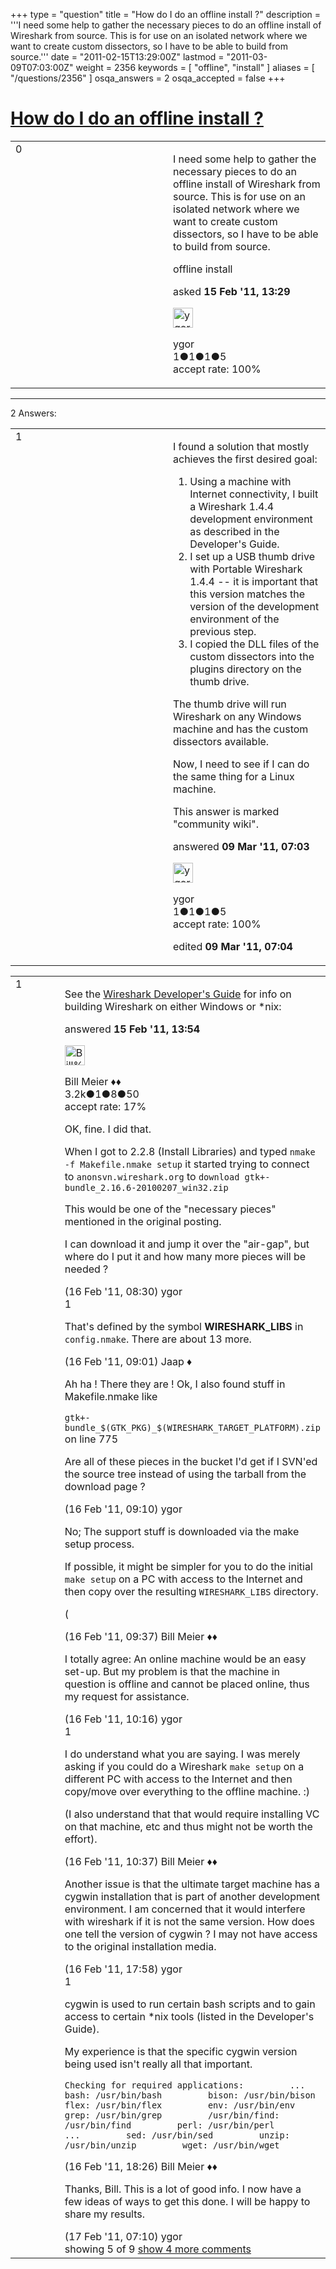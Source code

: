 +++
type = "question"
title = "How do I do an offline install ?"
description = '''I need some help to gather the necessary pieces to do an offline install of Wireshark from source. This is for use on an isolated network where we want to create custom dissectors, so I have to be able to build from source.'''
date = "2011-02-15T13:29:00Z"
lastmod = "2011-03-09T07:03:00Z"
weight = 2356
keywords = [ "offline", "install" ]
aliases = [ "/questions/2356" ]
osqa_answers = 2
osqa_accepted = false
+++

<div class="headNormal">

# [How do I do an offline install ?](/questions/2356/how-do-i-do-an-offline-install)

</div>

<div id="main-body">

<div id="askform">

<table id="question-table" style="width:100%;"><colgroup><col style="width: 50%" /><col style="width: 50%" /></colgroup><tbody><tr class="odd"><td style="width: 30px; vertical-align: top"><div class="vote-buttons"><span id="post-2356-upvote" class="ajax-command post-vote up" rel="nofollow" title="I like this post (click again to cancel)"> </span><div id="post-2356-score" class="post-score" title="current number of votes">0</div><span id="post-2356-downvote" class="ajax-command post-vote down" rel="nofollow" title="I dont like this post (click again to cancel)"> </span> <span id="favorite-mark" class="ajax-command favorite-mark" rel="nofollow" title="mark/unmark this question as favorite (click again to cancel)"> </span><div id="favorite-count" class="favorite-count"></div></div></td><td><div id="item-right"><div class="question-body"><p>I need some help to gather the necessary pieces to do an offline install of Wireshark from source. This is for use on an isolated network where we want to create custom dissectors, so I have to be able to build from source.</p></div><div id="question-tags" class="tags-container tags"><span class="post-tag tag-link-offline" rel="tag" title="see questions tagged &#39;offline&#39;">offline</span> <span class="post-tag tag-link-install" rel="tag" title="see questions tagged &#39;install&#39;">install</span></div><div id="question-controls" class="post-controls"></div><div class="post-update-info-container"><div class="post-update-info post-update-info-user"><p>asked <strong>15 Feb '11, 13:29</strong></p><img src="https://secure.gravatar.com/avatar/1e71c6b874d123b05c4213a5fdc7b1bc?s=32&amp;d=identicon&amp;r=g" class="gravatar" width="32" height="32" alt="ygor&#39;s gravatar image" /><p><span>ygor</span><br />
<span class="score" title="1 reputation points">1</span><span title="1 badges"><span class="badge1">●</span><span class="badgecount">1</span></span><span title="1 badges"><span class="silver">●</span><span class="badgecount">1</span></span><span title="5 badges"><span class="bronze">●</span><span class="badgecount">5</span></span><br />
<span class="accept_rate" title="Rate of the user&#39;s accepted answers">accept rate:</span> <span title="ygor has one accepted answer">100%</span></p></div></div><div id="comments-container-2356" class="comments-container"></div><div id="comment-tools-2356" class="comment-tools"></div><div class="clear"></div><div id="comment-2356-form-container" class="comment-form-container"></div><div class="clear"></div></div></td></tr></tbody></table>

------------------------------------------------------------------------

<div class="tabBar">

<span id="sort-top"></span>

<div class="headQuestions">

2 Answers:

</div>

</div>

<span id="2723"></span>

<div id="answer-container-2723" class="answer accepted-answer answered-by-owner">

<table style="width:100%;"><colgroup><col style="width: 50%" /><col style="width: 50%" /></colgroup><tbody><tr class="odd"><td style="width: 30px; vertical-align: top"><div class="vote-buttons"><span id="post-2723-upvote" class="ajax-command post-vote up" rel="nofollow" title="I like this post (click again to cancel)"> </span><div id="post-2723-score" class="post-score" title="current number of votes">1</div><span id="post-2723-downvote" class="ajax-command post-vote down" rel="nofollow" title="I dont like this post (click again to cancel)"> </span> <span class="accept-answer on" rel="nofollow" title="ygor has selected this answer as the correct answer"> </span></div></td><td><div class="item-right"><div class="answer-body"><p>I found a solution that mostly achieves the first desired goal:</p><ol><li>Using a machine with Internet connectivity, I built a Wireshark 1.4.4 development environment as described in the Developer's Guide.</li><li>I set up a USB thumb drive with Portable Wireshark 1.4.4 -- it is important that this version matches the version of the development environment of the previous step.</li><li>I copied the DLL files of the custom dissectors into the plugins directory on the thumb drive.</li></ol><p>The thumb drive will run Wireshark on any Windows machine and has the custom dissectors available.</p><p>Now, I need to see if I can do the same thing for a Linux machine.</p></div><div class="answer-controls post-controls"><div class="community-wiki">This answer is marked "community wiki".</div></div><div class="post-update-info-container"><div class="post-update-info post-update-info-user"><p>answered <strong>09 Mar '11, 07:03</strong></p><img src="https://secure.gravatar.com/avatar/1e71c6b874d123b05c4213a5fdc7b1bc?s=32&amp;d=identicon&amp;r=g" class="gravatar" width="32" height="32" alt="ygor&#39;s gravatar image" /><p><span>ygor</span><br />
<span class="score" title="1 reputation points">1</span><span title="1 badges"><span class="badge1">●</span><span class="badgecount">1</span></span><span title="1 badges"><span class="silver">●</span><span class="badgecount">1</span></span><span title="5 badges"><span class="bronze">●</span><span class="badgecount">5</span></span><br />
<span class="accept_rate" title="Rate of the user&#39;s accepted answers">accept rate:</span> <span title="ygor has one accepted answer">100%</span></p></div><div class="post-update-info post-update-info-edited"><p><span> edited <strong>09 Mar '11, 07:04</strong> </span></p></div></div><div id="comments-container-2723" class="comments-container"></div><div id="comment-tools-2723" class="comment-tools"></div><div class="clear"></div><div id="comment-2723-form-container" class="comment-form-container"></div><div class="clear"></div></div></td></tr></tbody></table>

</div>

<span id="2357"></span>

<div id="answer-container-2357" class="answer">

<table style="width:100%;"><colgroup><col style="width: 50%" /><col style="width: 50%" /></colgroup><tbody><tr class="odd"><td style="width: 30px; vertical-align: top"><div class="vote-buttons"><span id="post-2357-upvote" class="ajax-command post-vote up" rel="nofollow" title="I like this post (click again to cancel)"> </span><div id="post-2357-score" class="post-score" title="current number of votes">1</div><span id="post-2357-downvote" class="ajax-command post-vote down" rel="nofollow" title="I dont like this post (click again to cancel)"> </span></div></td><td><div class="item-right"><div class="answer-body"><p>See the <a href="http://www.wireshark.org/docs/wsdg_html_chunked/">Wireshark Developer's Guide</a> for info on building Wireshark on either Windows or *nix:</p></div><div class="answer-controls post-controls"></div><div class="post-update-info-container"><div class="post-update-info post-update-info-user"><p>answered <strong>15 Feb '11, 13:54</strong></p><img src="https://secure.gravatar.com/avatar/bfb20acfe44690473b10c7963b5d4a18?s=32&amp;d=identicon&amp;r=g" class="gravatar" width="32" height="32" alt="Bill%20Meier&#39;s gravatar image" /><p><span>Bill Meier ♦♦</span><br />
<span class="score" title="3180 reputation points"><span>3.2k</span></span><span title="1 badges"><span class="badge1">●</span><span class="badgecount">1</span></span><span title="8 badges"><span class="silver">●</span><span class="badgecount">8</span></span><span title="50 badges"><span class="bronze">●</span><span class="badgecount">50</span></span><br />
<span class="accept_rate" title="Rate of the user&#39;s accepted answers">accept rate:</span> <span title="Bill Meier has 31 accepted answers">17%</span></p></div></div><div id="comments-container-2357" class="comments-container"><span id="2370"></span><div id="comment-2370" class="comment"><div id="post-2370-score" class="comment-score"></div><div class="comment-text"><p>OK, fine. I did that.</p><p>When I got to 2.2.8 (Install Libraries) and typed <code>nmake -f Makefile.nmake setup</code> it started trying to connect to <code>anonsvn.wireshark.org</code> to <code>download gtk+-bundle_2.16.6-20100207_win32.zip</code></p><p>This would be one of the "necessary pieces" mentioned in the original posting.</p><p>I can download it and jump it over the "air-gap", but where do I put it and how many more pieces will be needed ?</p></div><div id="comment-2370-info" class="comment-info"><span class="comment-age">(16 Feb '11, 08:30)</span> <span class="comment-user userinfo">ygor</span></div></div><span id="2374"></span><div id="comment-2374" class="comment"><div id="post-2374-score" class="comment-score">1</div><div class="comment-text"><p>That's defined by the symbol <strong>WIRESHARK_LIBS</strong> in <code>config.nmake</code>. There are about 13 more.</p></div><div id="comment-2374-info" class="comment-info"><span class="comment-age">(16 Feb '11, 09:01)</span> <span class="comment-user userinfo">Jaap ♦</span></div></div><span id="2375"></span><div id="comment-2375" class="comment"><div id="post-2375-score" class="comment-score"></div><div class="comment-text"><p>Ah ha ! There they are ! Ok, I also found stuff in Makefile.nmake like</p><p><code>gtk+-bundle_$(GTK_PKG)_$(WIRESHARK_TARGET_PLATFORM).zip</code> on line 775</p><p>Are all of these pieces in the bucket I'd get if I SVN'ed the source tree instead of using the tarball from the download page ?</p></div><div id="comment-2375-info" class="comment-info"><span class="comment-age">(16 Feb '11, 09:10)</span> <span class="comment-user userinfo">ygor</span></div></div><span id="2377"></span><div id="comment-2377" class="comment not_top_scorer"><div id="post-2377-score" class="comment-score"></div><div class="comment-text"><p>No; The support stuff is downloaded via the make setup process.</p><p>If possible, it might be simpler for you to do the initial <code>make setup</code> on a PC with access to the Internet and then copy over the resulting <code>WIRESHARK_LIBS</code> directory.</p><p>(</p></div><div id="comment-2377-info" class="comment-info"><span class="comment-age">(16 Feb '11, 09:37)</span> <span class="comment-user userinfo">Bill Meier ♦♦</span></div></div><span id="2379"></span><div id="comment-2379" class="comment not_top_scorer"><div id="post-2379-score" class="comment-score"></div><div class="comment-text"><p>I totally agree: An online machine would be an easy set-up. But my problem is that the machine in question is offline and cannot be placed online, thus my request for assistance.</p></div><div id="comment-2379-info" class="comment-info"><span class="comment-age">(16 Feb '11, 10:16)</span> <span class="comment-user userinfo">ygor</span></div></div><span id="2381"></span><div id="comment-2381" class="comment"><div id="post-2381-score" class="comment-score">1</div><div class="comment-text"><p>I do understand what you are saying. I was merely asking if you could do a Wireshark <code>make setup</code> on a different PC with access to the Internet and then copy/move over everything to the offline machine. :)</p><p>(I also understand that that would require installing VC on that machine, etc and thus might not be worth the effort).</p></div><div id="comment-2381-info" class="comment-info"><span class="comment-age">(16 Feb '11, 10:37)</span> <span class="comment-user userinfo">Bill Meier ♦♦</span></div></div><span id="2389"></span><div id="comment-2389" class="comment not_top_scorer"><div id="post-2389-score" class="comment-score"></div><div class="comment-text"><p>Another issue is that the ultimate target machine has a cygwin installation that is part of another development environment. I am concerned that it would interfere with wireshark if it is not the same version. How does one tell the version of cygwin ? I may not have access to the original installation media.</p></div><div id="comment-2389-info" class="comment-info"><span class="comment-age">(16 Feb '11, 17:58)</span> <span class="comment-user userinfo">ygor</span></div></div><span id="2390"></span><div id="comment-2390" class="comment"><div id="post-2390-score" class="comment-score">1</div><div class="comment-text"><p>cygwin is used to run certain bash scripts and to gain access to certain *nix tools (listed in the Developer's Guide).</p><p>My experience is that the specific cygwin version being used isn't really all that important.</p><p><code>Checking for required applications:         ...         bash: /usr/bin/bash         bison: /usr/bin/bison         flex: /usr/bin/flex         env: /usr/bin/env         grep: /usr/bin/grep         /usr/bin/find: /usr/bin/find         perl: /usr/bin/perl         ...         sed: /usr/bin/sed         unzip: /usr/bin/unzip         wget: /usr/bin/wget</code></p></div><div id="comment-2390-info" class="comment-info"><span class="comment-age">(16 Feb '11, 18:26)</span> <span class="comment-user userinfo">Bill Meier ♦♦</span></div></div><span id="2400"></span><div id="comment-2400" class="comment not_top_scorer"><div id="post-2400-score" class="comment-score"></div><div class="comment-text"><p>Thanks, Bill. This is a lot of good info. I now have a few ideas of ways to get this done. I will be happy to share my results.</p></div><div id="comment-2400-info" class="comment-info"><span class="comment-age">(17 Feb '11, 07:10)</span> <span class="comment-user userinfo">ygor</span></div></div></div><div id="comment-tools-2357" class="comment-tools"><span class="comments-showing"> showing 5 of 9 </span> <a href="#" class="show-all-comments-link">show 4 more comments</a></div><div class="clear"></div><div id="comment-2357-form-container" class="comment-form-container"></div><div class="clear"></div></div></td></tr></tbody></table>

</div>

<div class="paginator-container-left">

</div>

</div>

</div>

